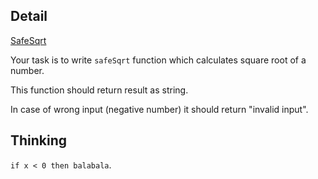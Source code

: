  ## Detail

[SafeSqrt](https://www.codewars.com/kata/safesqrt/train/haskell)

Your task is to write `safeSqrt` function which calculates square root of a number.

This function should return result as string.

In case of wrong input (negative number) it should return "invalid input".

## Thinking

`if x < 0 then balabala`.
